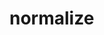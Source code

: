 # normalize

<!-- TODO-START
TODO: Fill short description here.

## Type signature

TODO: Fill type signature down below.

```
any ⇒ any
```

## Examples

TODO: List at least one example down below.

```javascript
normalize(); // ⇒ TODO
```

## Questions

TODO: List questions that may this function answers.
TODO-END -->
